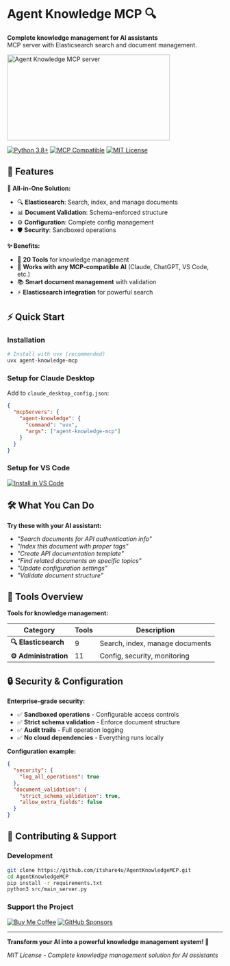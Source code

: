 # Agent Knowledge MCP 🔍

**Complete knowledge management for AI assistants**  
MCP server with Elasticsearch search and document management.

<a href="https://glama.ai/mcp/servers/@itshare4u/AgentKnowledgeMCP">
  <img width="380" height="200" src="https://glama.ai/mcp/servers/@itshare4u/AgentKnowledgeMCP/badge" alt="Agent Knowledge MCP server" />
</a>

[![Python 3.8+](https://img.shields.io/badge/python-3.8%2B-blue.svg)](https://python.org)
[![MCP Compatible](https://img.shields.io/badge/MCP-Compatible-green.svg)](https://modelcontextprotocol.io)
[![MIT License](https://img.shields.io/badge/License-MIT-yellow.svg)](LICENSE)

## 🚀 Features

**🔑 All-in-One Solution:**
- 🔍 **Elasticsearch**: Search, index, and manage documents
- 📊 **Document Validation**: Schema-enforced structure
- ⚙️ **Configuration**: Complete config management
- 🛡️ **Security**: Sandboxed operations

**✨ Benefits:**
- 🎯 **20 Tools** for knowledge management
- 🤖 **Works with any MCP-compatible AI** (Claude, ChatGPT, VS Code, etc.)
- 📚 **Smart document management** with validation
- ⚡ **Elasticsearch integration** for powerful search

## ⚡ Quick Start

### Installation
```bash
# Install with uvx (recommended)
uvx agent-knowledge-mcp
```

### Setup for Claude Desktop
Add to `claude_desktop_config.json`:
```json
{
  "mcpServers": {
    "agent-knowledge": {
      "command": "uvx",
      "args": ["agent-knowledge-mcp"]
    }
  }
}
```

### Setup for VS Code
[![Install in VS Code](https://img.shields.io/badge/VS_Code-Install-0098FF?style=flat-square&logo=visualstudiocode&logoColor=white)](https://insiders.vscode.dev/redirect/mcp/install?name=agent-knowledge&inputs=%5B%5D&config=%7B%22command%22%3A%22uvx%22%2C%22args%22%3A%5B%22agent-knowledge-mcp%22%5D%7D)

## 🛠️ What You Can Do

**Try these with your AI assistant:**

- *"Search documents for API authentication info"*
- *"Index this document with proper tags"*  
- *"Create API documentation template"*
- *"Find related documents on specific topics"*
- *"Update configuration settings"*
- *"Validate document structure"*

## 🔧 Tools Overview

**Tools for knowledge management:**

| Category | Tools | Description |
|----------|-------|-------------|
| **🔍 Elasticsearch** | 9 | Search, index, manage documents |
| **⚙️ Administration** | 11 | Config, security, monitoring |

## 🔒 Security & Configuration

**Enterprise-grade security:**
- ✅ **Sandboxed operations** - Configurable access controls
- ✅ **Strict schema validation** - Enforce document structure
- ✅ **Audit trails** - Full operation logging
- ✅ **No cloud dependencies** - Everything runs locally

**Configuration example:**
```json
{
  "security": {
    "log_all_operations": true
  },
  "document_validation": {
    "strict_schema_validation": true,
    "allow_extra_fields": false
  }
}
```

## 🤝 Contributing & Support

### Development
```bash
git clone https://github.com/itshare4u/AgentKnowledgeMCP.git
cd AgentKnowledgeMCP
pip install -r requirements.txt
python3 src/main_server.py
```

### Support the Project
[![Buy Me Coffee](https://img.shields.io/badge/Buy%20Me%20Coffee-ffdd00?style=flat&logo=buy-me-a-coffee&logoColor=black)](https://coff.ee/itshare4u)
[![GitHub Sponsors](https://img.shields.io/badge/Sponsor-EA4AAA?style=flat&logo=githubsponsors&logoColor=white)](https://github.com/sponsors/itshare4u)

---

**Transform your AI into a powerful knowledge management system! 🚀**

*MIT License - Complete knowledge management solution for AI assistants*